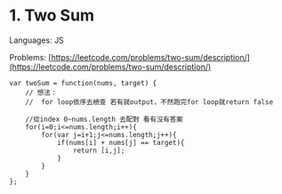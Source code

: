 # 1. Two Sum

Languages: JS

Problems: [https://leetcode.com/problems/two-sum/description/](https://leetcode.com/problems/two-sum/description/)

```
var twoSum = function(nums, target) {
    // 想法：
    //  for loop依序去檢查 若有就output，不然跑完for loop就return false

    //從index 0~nums.length 去配對 看有沒有答案
    for(i=0;i<=nums.length;i++){
        for(var j=i+1;j<=nums.length;j++){
            if(nums[i] + nums[j] == target){
                return [i,j];
            }
        }
    }        
};
```



